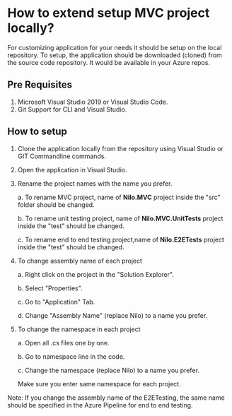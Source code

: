 # How to extend setup MVC project locally?

For customizing application for your needs it should be setup on the local repository. To setup, the application should be downloaded (cloned) from the source code repository. It would be available in your Azure repos. 

## Pre Requisites

1. Microsoft Visual Studio 2019 or Visual Studio Code.
2. Git Support for CLI and Visual Studio.

## How to setup

1. Clone the application locally from the repository using Visual Studio or GIT Commandline commands.
2. Open the application in Visual Studio.
3. Rename the project names with the name you prefer.

   a. To rename MVC project, name of **Nilo.MVC** project inside the "src" folder should be changed.
   
   b. To rename unit testing project, name of **Nilo.MVC.UnitTests** project inside the "test" should be changed.
   
   c. To rename end to end testing project,name of **Nilo.E2ETests** project inside the "test" should be changed.
   
   
4. To change assembly name of each project

   a. Right click on the project in the "Solution Explorer".
   
   b. Select "Properties".
   
   c. Go to "Application" Tab.
   
   d. Change "Assembly Name" (replace Nilo) to a name you prefer.
   
   
5. To change the namespace in each project

   a. Open all .cs files one by one.
   
   b. Go to namespace line in the code.
   
   c. Change the namespace (replace Nilo) to a name you prefer.
   
   Make sure you enter same namespace for each project.

Note: If you change the assembly name of the E2ETesting, the same name should be specified in the Azure Pipeline for end to end testing.
